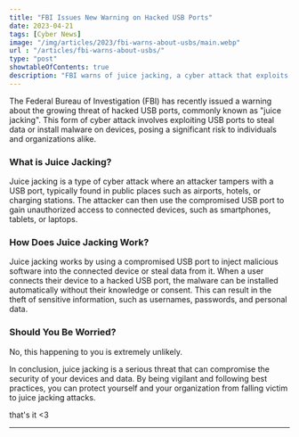 ```yaml
---
title: "FBI Issues New Warning on Hacked USB Ports"
date: 2023-04-21
tags: [Cyber News]
image: "/img/articles/2023/fbi-warns-about-usbs/main.webp"
url : "/articles/fbi-warns-about-usbs/"
type: "post"
showtableOfContents: true
description: "FBI warns of juice jacking, a cyber attack that exploits USB ports. Learn what it is, how it works, and how to protect yourself. Stay secure!"
---
```


The Federal Bureau of Investigation (FBI) has recently issued a warning about the growing threat of hacked USB ports, commonly known as "juice jacking". This form of cyber attack involves exploiting USB ports to steal data or install malware on devices, posing a significant risk to individuals and organizations alike.

### What is Juice Jacking?
Juice jacking is a type of cyber attack where an attacker tampers with a USB port, typically found in public places such as airports, hotels, or charging stations. The attacker can then use the compromised USB port to gain unauthorized access to connected devices, such as smartphones, tablets, or laptops.

### How Does Juice Jacking Work?
Juice jacking works by using a compromised USB port to inject malicious software into the connected device or steal data from it. When a user connects their device to a hacked USB port, the malware can be installed automatically without their knowledge or consent. This can result in the theft of sensitive information, such as usernames, passwords, and personal data.

### Should You Be Worried?
No, this happening to you is extremely unlikely. 

In conclusion, juice jacking is a serious threat that can compromise the security of your devices and data. By being vigilant and following best practices, you can protect yourself and your organization from falling victim to juice jacking attacks.

that's it <3

---

  